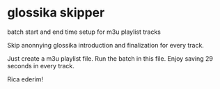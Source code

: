 # glossika skipper
batch start and end time setup for m3u playlist tracks

Skip anonnying glossika introduction and finalization for every track. 

Just create a m3u playlist file. 
Run the batch in this file. 
Enjoy saving 29 seconds in every track. 

Rica ederim!
